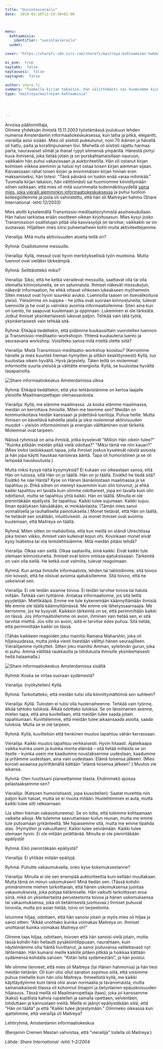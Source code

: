 ```yaml
---
title: "Uusintavierailu"
date:  2019-03-10T12:19:30+02:00



menu:
  kohtaamisia:
    identifier: "uusintavierailu"
  uudet:

cover: "https://sharefi-cdn.sirv.com/sharefi/maitreya-kohtaaminen-hahmo.jpg"

ei_pvm:  true
naytakk:  false
naytavuosi:  false
naytapvm:  false

author: share.fi
summary: "Tuomalla kirjan takaisin, hän välittömästi sai huomiomme kiinnittymään siihen seikkaan, että mies oli mitä suurimmalla todennäköisyydellä sama mies, joka vieraili aiemminkin informaatiokeskuksessa ja puhui tuolloin kolleegoillemme ja josta oli vahvistettu, että hän oli Maitreyan hahmo"
type: "maitreya/maitreyan-kohtaamisia"




---
```

<p>Arvoisa päätoimittaja,<br />
Olimme yhdeksän ihmistä 15.11.2003 työstämässä joulukuun lehden numeroa Amsterdamin informaatiokeskuksessa, kun laiha ja pitkä, elegantti, vierailija astui sisään. Mies oli siististi pukeutunut, noin 70 ikäinen ja hänellä oli hattu, paita ja korallinpunainen liivi. Miehellä oli siististi rajattu harmaa parta, nauravaiset silmät ja ihanat rypyt silmiensä ympärillä. Hänestä piirtyi kuva ihmisenä, joka tietää jotain ja on purskahtamaisillaan nauruun, vaikkakin hän puhui vakavissaan ja auktoriteetilla. Hän oli ostanut kirjan kolmisen viikkoa aiemmin ja halusi nyt ostaa toisen kirjan aiemman sijaan. Kaivaessaan rahat toisen kirjan ja ensimmäisen kirjan hinnan eron maksamiseksi, hän totesi: "Tänä päivänä on tuskin enää varaa mihinkää." Tuomalla kirjan takaisin, hän välittömästi sai huomiomme kiinnittymään siihen seikkaan, että mies oli mitä suurimmalla todennäköisyydellä <a href="//share.fi/maitreya/maitreyan-kohtaamisia/mieluisa-vierailija/">sama mies, joka vieraili aiemminkin informaatiokeskuksessa</a> ja puhui tuolloin kolleegoillemme ja josta oli vahvistettu, että hän oli Maitreyan hahmo (Share International -lehti 12/2003)</p>

<p>Mies aloitti kyselemällä Transmissio-meditaatioryhmistä asuinseudullaan. Hän halusi tarkistaa erään osoitteen oikean kirjoitusasun. Mies kysyi josko Transmissioon osallistujan pitää olla kasvissyöjä (ei tarvitse, vaikkakin se on suotavaa). Hiljalleen mies siirsi puheenaiheen kohti muita aktiviteettejamme.</p>

<div class="masterarticle">
<p>Vierailija: Mitä muita aktiivisuuden alueita teillä on?</p>
<p>Ryhmä: Osallistumme messuille.</p>
<p>Vierailija: Kyllä, messut ovat hyvin merkityksellisiä työn muotoina. Mutta luennot ovat vieläkin tärkeämpiä.</p>
<p>Ryhmä: Selittäisttekö miksi?</p>
<p>Vierailija: Siksi, että he ketkä vierailevat messuilla, saattavat olla tai olla olematta kiinnostuneita, se on satunnaista. Ihmiset näkevät messukojun, näkevät informaation, he ehkä ottavat vihkosen lukeakseen myöhemmin. Siten messut ovat hyvin suureksi avuksi. Luennoilla taasen on itsevalikoituva yleisö. Yleisömme on suppea - he jotka ovat suoraan kiinnostuneita, tulevat luennoille ja he ovat jo valmiiksi avoimia informaatiollemme. Siten aina kun on luento, he saapuvat kuulemaan ja oppimaan. Lukeminen ei ole tärkeätä. Jotkut ihmiset yksinkertaisesti lukevat paljon. Tehkää vain tätä työtä, yksinkertaisesti vain tehkää sitä.</p>
<p>Ryhmä: Ehkäpä tiedättekin, että pidämme kuukausittain vuorotellen luennon ja Transmissio-meditaatio-workshopin. Yhtenä kuukautena luento ja seuraavana workshop. Voisitteko sanoa mitä mieltä olette siitä?</p>
<p>Vierailija: Mistä Transmissio-meditaatio-workshop koostuu? (Kerroimme hänelle ja mies kuunteli hieman hymyillen ja siltikin keskittyneesti) Kyllä, tuo kuulostaa oikein hyvältä. Hyvä järjestely. Täten teillä on molemmat: informoitte suurta yleisöä ja välitätte energioita. Kyllä, se kuulostaa hyvältä tasapainolta.</p>
<img class="alignright pc35" src="https://sharefi-cdn.sirv.com/sharefi/share-amsterdam-infokeskus-ulkoa.jpg" alt="Share informaatiokeskus Amsterdamissa ulkoa" />
<p>Ryhmä: Ehkäpä tiedättekin, että yksi tehtävistämme on kertoa laajalle yleisölle Maailmanopettajan olemassaolosta.</p>
<p>Vierailija: Kyllä, me elämme maailmassa. Ja koska elämme maailmassa, meidän on kerrottava ihmisille. Miten me teemme sen? Meidän on kommunikoitava heidän kanssaan ja pidettävä luentoja. Puhua heille. Mutta ihmisen on käveltävä kahdella jalalla ja siksi molemmat aktiivisuuden muodot – yleisön informoiminen ja energian välittäminen  ovat tärkeitä. Molemmat ovat tarpeen.</p>
<p>Näissä ryhmissä on aina ihmisiä, jotka kyselevät "Milloin Hän oikein tulee?" "Kuinka pitkään meidän pitää vielä odottaa?" "Miksi tämä vie niin kauan?" (Mies imitoi taidokkaasti tapaa, jolla ihmiset joskus kyselevät näistä asioista ja hän jopa käytti hauskaa narisevaa ääntä. Tapa oli humoristinen ja se oli lempeää hauskuutusta.)</p>
<p>Mutta miksi kysyä näitä kysymyksiä? Ei kukaan voi oikeastaan sanoa, että Hän on tulossa, sillä Hän on jo täällä. Hän on jo täällä. Eivätkö he tiedä sitä? Eivätkö he näe Häntä? Kyse on Hänen läsnäolostaan maailmassa ja se tapahtuu jo. Ehkä siihen on mennyt kauemmin kuin olin toivonut, ja ehkä kaikki tapahtuu eri tavalla kuin olimme odottaneet, jopa eri tavalla kuin olin odottanut, mutta se tapahtuu yhtä kaikki. Hän on täällä. Minulla ei ole pienintäkään epäilystä. Se tapahtuu. Kaikki tulee sujumaan. Kaikki sujuu. Ilman epäilyksen häivääkään, ei minkäänlaista. (Tämän mies sanoi voimallisella ja rauhallisella painotuksella.) Monet tietävät, että Hän on täällä, he tietävät sen sisällään, intuitiivisesti. Ja monet ihmiset ovat avoimia kuulemaan, että Maitreya on täällä.</p>

<p>Ryhmä: Miten sitten on mahdollista, että kun meillä on ständi Utrechtissa joka toinen viikko, ihmiset vain kulkevat kojun ohi. Kovinkaan monet eivät kysy lisätietoa tai ota lentolehtisiämme. Mitä meidän pitäisi tehdä?</p>
<p>Vierailija: Olkaa vain siellä. Olkaa saatavilla, siinä kaikki. Eivät kaikki tule olemaan kiinnostuneita. Ihmiset ovat kiinni omissa ajatuksissaan. Tärkeintä on vain olla siellä. He ketkä ovat valmiita, tulevat reagoimaan.</p>
<p>Ryhmä: Kun antaa ihmisille informaatiota, lehden tai tabloidimme, sitä toivoo niin kovasti, että he olisivat avoimia ajatuksillemme. Sitä toivoo, että he uskoisivat sen.</p>
<p>Vierailija: Ei ole teidän asianne toivoa. Ei teidän tarvitse toivoa tai haluta mitään. Tehkää vain työtänne. Antakaa informaationne, jos sitä teiltä pyydetään. Miettikääpä. Emme me tule kykenemään käännyttämään ihmisiä. Me emme ole täällä käännyttämässä. Me emme ole lähetyssaarnaajia. Me kerromme, jos he kysyvät. Kaikkein tärkeintä on se, että perimmiltään kaikki on tässä. Jos informaatiollemme on avoin, ihminen vain tietää sen, ei sitä tarvitse miettiä. Jos sille on avoin, siitä ei tarvitse edes puhua. Sitä tietää, että perimmiltään kaikki on tässä.</p>

<p>(Tähän kaikkeen reagoiden joku mainitsi Ramana Maharshin, joka oli hiljaisuudessa, mutta jonka viesti itsestään välittyi hänen seuraajilleen. Vierailijamme nyökytteli. Sitten joku mainitsi Amman, syleilevän gurun, joka ei puhu. Amma välittää raukkautta ja lohdutusta ihmisille yksinkertaisesti heitä halaamalla.)</p>
<img class="alignright pc35" src="https://sharefi-cdn.sirv.com/sharefi/share-amsterdam-infokeskus-sisalta.jpg" alt="Share informaatiokeskus Amsterdamissa sisältä" />
<p>Ryhmä: Koska se virtaa suoraan sydämestä?</p>
<p>Vierailija: (nyökytellen) Kyllä.</p>
<p>Ryhmä: Tarkoitatteko, että meidän tulisi olla kiinnittymättömiä sen suhteen?</p>
<p>Vierailija: Kyllä. Tulosten ei tulisi olla huolenaiheenne. Tehkää vain työnne, älkää tahtoko tuloksia. Älkää odottako tuloksia. Se on länsimainen asenne, mielen tapa, että aina kuvitellaan, että meidän tulee saada jotain tapahtumaan. Kuvittelemme, että meidän tulee aikaansaada asioita, saada tuloksia. Mutta se ei ole tarpeen.</p>
<p>Ryhmä: Kyllä, kuvittelisin että henkinen muutos tapahtuu vähän kerrassaan.</p>
<p>Vierailija: Kaikki muutos tapahtuu verkkaisesti. Hyvin hitaasti. Ajatelkaapa vaikka kuinka usein ja kuinka monta elämää – sitä tietää millaista se on itselle – kuinka usein me kaadumme noustaksemme uudestaan, kaadumme ja yritämme uudestaan, aina vain uudestaan. Elämä toisensa jälkeen. (Mies korosti asiaansa pyörittämällä kättään "elämä toisensa jälkeen".) Muutos vie aikansa.</p>
<p>Ryhmä: Olen huolissani planeettamme tilasta. Ehdimmekö ajoissa pelastaaksemme sen?</p>
<p>Vierailija: (Katsoen humoristisesti, jopa kiusoitellen): Saatat murehtia niin paljon kuin haluat, mutta se ei muuta mitään. Huolehtiminen ei auta, mutta kaikki tulee silti ratkeamaan.</p>
<p>(Ja sitten hieman vakavoituneena): Se on totta, että tulemme kohtaamaan vaikeita aikoja. Me tulemme saavuttamaan kuilun reunan, mutta me emme tule putoamaan jyrkänteeltä. Me hipaisemme sitä, mutta me emme tipahda alas. (Hymyillen ja vakuuttaen): Kaikki tulee selviämään. Kaikki tulee olemaan hyvin. Ei ole mitään pelättävää. Minulla ei ole pienintäkään epäilystä!</p>
<p>Ryhmä: Eikö pienintäkään epäilystä?</p>
<p>Vierailija: Ei yhtikäs mitään epäilyjä.</p>
<p>Ryhmä: Puhutte vakaumuksella, onko kyse kokemuksestanne?</p>
<p>Vierailija: Minulla ei ole sen enempää auktoriteettia kuin kellään muullakaan. Mutta tämä on minun uskomukseni! Minä tiedän sen. (Tässä kohdin ymmärsimme miehen tarkoittavan, että hänen uskomuksensa juontaa vakaumuksesta, joka pohjaa tietämiselle. Hän vaikutti tarkoittavan eroa siinä, mikä on yksinkertaista perusteetonta toivoa ja hänen uskomuksensa tai vakaumuksensa, joka oli tietämisestä juontuvaa.) Ihmiset puhuvat toivosta, mutta jos asian tietää, toivo on tarpeetonta.</p>

<p>Istuimme hiljaa, odottaen, että hän sanoisi jotain ja myös mies oli hiljaa ja sanoi sitten: "Älkää unohtako kuinka voimakas Maitreya on. Ihmiset unohtavat kuinka voimakas Maitreya on!"</p>
<p>Olimme taas hiljaa, odottaen, toivoen että hän sanoisi vielä jotain, mutta tässä kohdin hän heilautti pysäköintilippuaan, naurahtaen, kuin näytelmämme olisi häntä huvittanut, ja sanoi joutuvansa valitettavasti nyt lähtemään. Hän kumarsi meille kaikille pitäen pitkää ja hoikkaa kättään sydämensä kohdalla sanoen: "Kiitän teitä sydämestäni", ja hän poistui.</p>

<p>Me olimme tienneet, että mies oli Maitreya (tai Hänen hahmonsa) ja hän tiesi meidän tietävän. Oli kuin olisi ollut sanaton sopimus siitä, että voisimme puhua miehelle kuin hän olisi Maitreya. Ihmeellistä kyllä, me kaikki käyttäydyimme kuin tämä olisi aivan normaalia ja tavanomaista, mutta samanaikaisesti tilassa oli kohonnut ilmapiiri ja tietynlainen epäuskoisuuden hiljaisuus. Tässä meillä oli Maailmanopettaja (taas), joka joi kanssamme (kaksi) kupillista kahvia rupatellen ja samalla opettaen, selventäen, lohduttaen ja kannustaen meitä. Meille ei jäänyt epäilystäkään siitä, että "Hän on täällä" ja että "Kaikki tulee järjestymään." Olimmeko oikeassa kun ajattelimme, että vierailija oli Maitreya?</p>
<p>Lehtiryhmä, Amsterdamin informaatiokeskus</p>
</div>
<p>(Benjamin Cremen Mestari vahvistaa, että "vierailija" todella oli Maitreya.)</p>
<p><i>Lähde: Share International -lehti 1–2/2004</i></p>